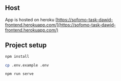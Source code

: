 ## Host

App is hosted on heroku [https://sofomo-task-dawid-frontend.herokuapp.com/](https://sofomo-task-dawid-frontend.herokuapp.com/)

## Project setup

```bash
npm install

cp .env.example .env

npm run serve
```
